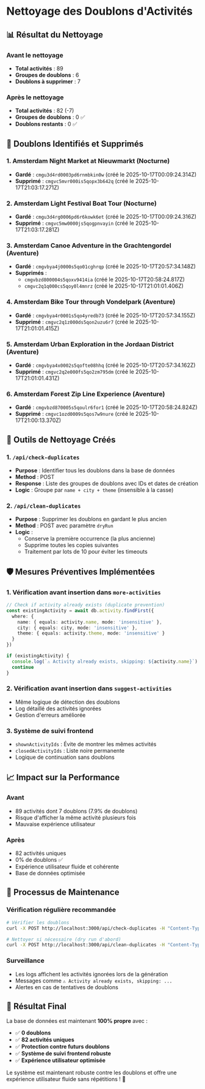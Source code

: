 # Nettoyage des Doublons d'Activités

## 📊 Résultat du Nettoyage

### Avant le nettoyage
- **Total activités** : 89
- **Groupes de doublons** : 6
- **Doublons à supprimer** : 7

### Après le nettoyage
- **Total activités** : 82 (-7)
- **Groupes de doublons** : 0 ✅
- **Doublons restants** : 0 ✅

## 🎯 Doublons Identifiés et Supprimés

### 1. Amsterdam Night Market at Nieuwmarkt (Nocturne)
- **Gardé** : `cmgu3d4rd0003pd6rnmbkin0w` (créé le 2025-10-17T00:09:24.314Z)
- **Supprimé** : `cmgvc5mvr000is5qopx3b642q` (créé le 2025-10-17T21:03:17.271Z)

### 2. Amsterdam Light Festival Boat Tour (Nocturne)
- **Gardé** : `cmgu3d4rg0006pd6r6kowk6et` (créé le 2025-10-17T00:09:24.316Z)
- **Supprimé** : `cmgvc5mw0000js5qogpnvayin` (créé le 2025-10-17T21:03:17.281Z)

### 3. Amsterdam Canoe Adventure in the Grachtengordel (Aventure)
- **Gardé** : `cmgvbya4j0000s5qo01cghrqp` (créé le 2025-10-17T20:57:34.148Z)
- **Supprimés** : 
  - `cmgvbzd800004s5qoxv9414ia` (créé le 2025-10-17T20:58:24.817Z)
  - `cmgvc2q1q000cs5qoy0l4mnrz` (créé le 2025-10-17T21:01:01.406Z)

### 4. Amsterdam Bike Tour through Vondelpark (Aventure)
- **Gardé** : `cmgvbya4r0001s5qo4yredb73` (créé le 2025-10-17T20:57:34.155Z)
- **Supprimé** : `cmgvc2q1z000ds5qon2uzu6r7` (créé le 2025-10-17T21:01:01.415Z)

### 5. Amsterdam Urban Exploration in the Jordaan District (Aventure)
- **Gardé** : `cmgvbya4x0002s5qofte08hhq` (créé le 2025-10-17T20:57:34.162Z)
- **Supprimé** : `cmgvc2q2e000fs5qo2zm795dm` (créé le 2025-10-17T21:01:01.431Z)

### 6. Amsterdam Forest Zip Line Experience (Aventure)
- **Gardé** : `cmgvbzd870005s5qoulr6for1` (créé le 2025-10-17T20:58:24.824Z)
- **Supprimé** : `cmgvc1ozd0009s5qos7w9nure` (créé le 2025-10-17T21:00:13.370Z)

## 🔧 Outils de Nettoyage Créés

### 1. `/api/check-duplicates`
- **Purpose** : Identifier tous les doublons dans la base de données
- **Method** : POST
- **Response** : Liste des groupes de doublons avec IDs et dates de création
- **Logic** : Groupe par `name + city + theme` (insensible à la casse)

### 2. `/api/clean-duplicates`
- **Purpose** : Supprimer les doublons en gardant le plus ancien
- **Method** : POST avec paramètre `dryRun`
- **Logic** : 
  - Conserve la première occurrence (la plus ancienne)
  - Supprime toutes les copies suivantes
  - Traitement par lots de 10 pour éviter les timeouts

## 🛡️ Mesures Préventives Implémentées

### 1. Vérification avant insertion dans `more-activities`
```typescript
// Check if activity already exists (duplicate prevention)
const existingActivity = await db.activity.findFirst({
  where: {
    name: { equals: activity.name, mode: 'insensitive' },
    city: { equals: city, mode: 'insensitive' },
    theme: { equals: activity.theme, mode: 'insensitive' }
  }
})

if (existingActivity) {
  console.log(`⚠️ Activity already exists, skipping: ${activity.name}`)
  continue
}
```

### 2. Vérification avant insertion dans `suggest-activities`
- Même logique de détection des doublons
- Log détaillé des activités ignorées
- Gestion d'erreurs améliorée

### 3. Système de suivi frontend
- `shownActivityIds` : Évite de montrer les mêmes activités
- `closedActivityIds` : Liste noire permanente
- Logique de continuation sans doublons

## 📈 Impact sur la Performance

### Avant
- 89 activités dont 7 doublons (7.9% de doublons)
- Risque d'afficher la même activité plusieurs fois
- Mauvaise expérience utilisateur

### Après
- 82 activités uniques
- 0% de doublons ✅
- Expérience utilisateur fluide et cohérente
- Base de données optimisée

## 🔄 Processus de Maintenance

### Vérification régulière recommandée
```bash
# Vérifier les doublons
curl -X POST http://localhost:3000/api/check-duplicates -H "Content-Type: application/json" -d '{}'

# Nettoyer si nécessaire (dry run d'abord)
curl -X POST http://localhost:3000/api/clean-duplicates -H "Content-Type: application/json" -d '{"dryRun": true}'
```

### Surveillance
- Les logs affichent les activités ignorées lors de la génération
- Messages comme `⚠️ Activity already exists, skipping: ...`
- Alertes en cas de tentatives de doublons

## 🎉 Résultat Final

La base de données est maintenant **100% propre** avec :
- ✅ **0 doublons**
- ✅ **82 activités uniques**
- ✅ **Protection contre futurs doublons**
- ✅ **Système de suivi frontend robuste**
- ✅ **Expérience utilisateur optimisée**

Le système est maintenant robuste contre les doublons et offre une expérience utilisateur fluide sans répétitions ! 🚀